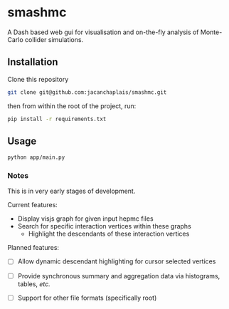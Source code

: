 # smashmc

A Dash based web gui for visualisation and on-the-fly analysis of
Monte-Carlo collider simulations.

## Installation

Clone this repository
```bash
git clone git@github.com:jacanchaplais/smashmc.git
```

then from within the root of the project, run:
```bash
pip install -r requirements.txt
```

## Usage

```bash
python app/main.py
```

### Notes

This is in very early stages of development.

Current features:

- Display visjs graph for given input hepmc files
- Search for specific interaction vertices within these graphs
  - Highlight the descendants of these interaction vertices

Planned features:

- [ ] Allow dynamic descendant highlighting for cursor selected vertices
- [ ] Provide synchronous summary and aggregation data via histograms,
      tables, _etc._
- [ ] Support for other file formats (specifically root)

